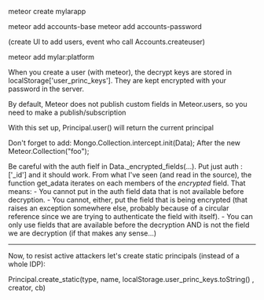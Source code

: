 meteor create mylarapp

meteor add accounts-base
meteor add accounts-password

(create UI to add users, event who call Accounts.createuser)

meteor add mylar:platform

When you create a user (with meteor), the decrypt keys are stored in localStorage['user_princ_keys']. They are kept encrypted with your password in the server.

By default, Meteor does not publish custom fields in Meteor.users, so you need to make a publish/subscription


With this set up, Principal.user() will return the current principal


Don't forget to add:
Mongo.Collection.intercept.init(Data);
After the new Meteor.Collection("foo");


Be careful with the auth fielf in Data._encrypted_fields(...). Put just auth : ['_id'] and it should work.
From what I've seen (and read in the source), the function get_adata iterates on each members of the *encrypted* field. That means:
	- You cannot put in the auth field data that is not available before decryption.
	- You cannot, either, put the field that is being encrypted (that raises an exception somewhere else, probably because of a circular reference since we are trying to authenticate the field with itself).
	- You can only use fields that are available before the decryption AND is not the field we are decryption (if that makes any sense...)

--------------------------------------------

Now, to resist active attackers let's create static principals (instead of a whole IDP):

Principal.create_static(type, name, localStorage.user_princ_keys.toString() , creator, cb) 
